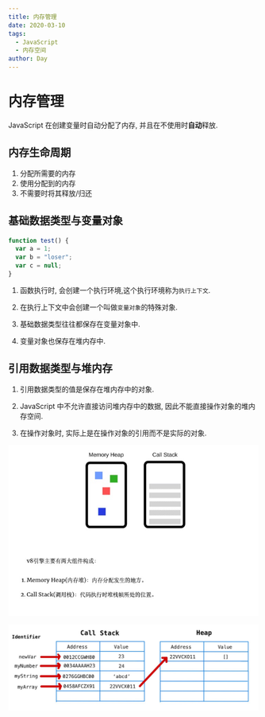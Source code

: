 ```yaml
---
title: 内存管理
date: 2020-03-10
tags:
  - JavaScript
  - 内存空间
author: Day
---
```


# 内存管理

JavaScript 在创建变量时自动分配了内存, 并且在不使用时**自动**释放.

## 内存生命周期

1. 分配所需要的内存
2. 使用分配到的内存
3. 不需要时将其释放/归还

## 基础数据类型与变量对象

```js
function test() {
  var a = 1;
  var b = "loser";
  var c = null;
}
```

1. 函数执行时, 会创建一个执行环境,这个执行环境称为`执行上下文`.

2. 在执行上下文中会创建一个叫做`变量对象`的特殊对象.

3. 基础数据类型往往都保存在变量对象中.

4. 变量对象也保存在堆内存中.

## 引用数据类型与堆内存

1. 引用数据类型的值是保存在堆内存中的对象.

2. JavaScript 中不允许直接访问堆内存中的数据, 因此不能直接操作对象的堆内存空间.

3. 在操作对象时, 实际上是在操作对象的引用而不是实际的对象.

![V8](/javascript/v8-memory.png)

![内存分配](/javascript/call-stack.jpeg)
